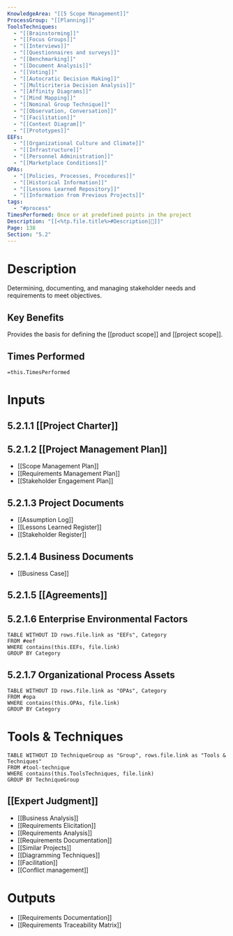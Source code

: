 ```yaml
---
KnowledgeArea: "[[5 Scope Management]]"
ProcessGroup: "[[Planning]]"
ToolsTechniques:
  - "[[Brainstorming]]"
  - "[[Focus Groups]]"
  - "[[Interviews]]"
  - "[[Questionnaires and surveys]]"
  - "[[Benchmarking]]"
  - "[[Document Analysis]]"
  - "[[Voting]]"
  - "[[Autocratic Decision Making]]"
  - "[[Multicriteria Decision Analysis]]"
  - "[[Affinity Diagrams]]"
  - "[[Mind Mapping]]"
  - "[[Nominal Group Technique]]"
  - "[[Observation, Conversation]]"
  - "[[Facilitation]]"
  - "[[Context Diagram]]"
  - "[[Prototypes]]"
EEFs:
  - "[[Organizational Culture and Climate]]"
  - "[[Infrastructure]]"
  - "[[Personnel Administration]]"
  - "[[Marketplace Conditions]]"
OPAs:
  - "[[Policies, Processes, Procedures]]"
  - "[[Historical Information]]"
  - "[[Lessons Learned Repository]]"
  - "[[Information from Previous Projects]]"
tags:
  - "#process"
TimesPerformed: Once or at predefined points in the project
Description: "[[<%tp.file.title%>#Description|📝]]"
Page: 138
Section: "5.2"
---
```

# Description
Determining, documenting, and managing stakeholder needs and requirements to meet objectives.
## Key Benefits
Provides the basis for defining the [[product scope]] and [[project scope]].
## Times Performed
`=this.TimesPerformed`
# Inputs
## 5.2.1.1 [[Project Charter]]
## 5.2.1.2 [[Project Management Plan]]
- [[Scope Management Plan]]
- [[Requirements Management Plan]]
- [[Stakeholder Engagement Plan]]
## 5.2.1.3 Project Documents
- [[Assumption Log]]
- [[Lessons Learned Register]]
- [[Stakeholder Register]]
## 5.2.1.4 Business Documents
- [[Business Case]]
## 5.2.1.5 [[Agreements]]

## 5.2.1.6 Enterprise Environmental Factors
```dataview
TABLE WITHOUT ID rows.file.link as "EEFs", Category
FROM #eef
WHERE contains(this.EEFs, file.link)
GROUP BY Category
```
## 5.2.1.7 Organizational Process Assets
```dataview
TABLE WITHOUT ID rows.file.link as "OPAs", Category
FROM #opa
WHERE contains(this.OPAs, file.link)
GROUP BY Category
```
# Tools & Techniques
```dataview
TABLE WITHOUT ID TechniqueGroup as "Group", rows.file.link as "Tools & Techniques"
FROM #tool-technique
WHERE contains(this.ToolsTechniques, file.link)
GROUP BY TechniqueGroup
```
## [[Expert Judgment]]
- [[Business Analysis]]
- [[Requirements Elicitation]]
- [[Requirements Analysis]]
- [[Requirements Documentation]]
- [[Similar Projects]]
- [[Diagramming Techniques]]
- [[Facilitation]]
- [[Conflict management]]
# Outputs
- [[Requirements Documentation]]
- [[Requirements Traceability Matrix]]

